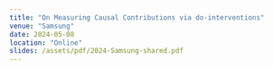 ```yaml
---
title: "On Measuring Causal Contributions via do-interventions"
venue: "Samsung"
date: 2024-05-08
location: "Online"
slides: /assets/pdf/2024-Samsung-shared.pdf
---
```

